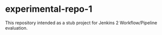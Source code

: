 # experimental-repo-1
This repository intended as a stub project for Jenkins 2 Workflow/Pipeline evaluation.
